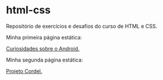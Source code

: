 # html-css
 Repositório de exercícios e desafios do curso de HTML e CSS.

 Minha primeira página estática: 

 <a href="https://stefanorcarvalho.github.io/html-css/exercicios/Modulo%20II/d010v2/curiosidades.html" target="blank"> Curiosidades sobre o Android. </a>

 Minha segunda página estática: 

 <a href="https://stefanorcarvalho.github.io/html-css/exercicios/Modulo%20II/d012/index.html" target="blank"> Projeto Cordel. </a>
